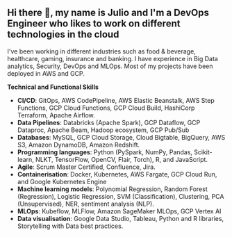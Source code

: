 ## Hi there 👋, my name is Julio and I'm a DevOps Engineer who likes to work on different technologies in the cloud 

I've been working in different industries such as food & beverage, healthcare, gaming, insurance and banking. 
I have experience in Big Data analytics, Security, DevOps and MLOps.
Most of my projects have been deployed in AWS and GCP. 

**Technical and Functional Skills**

* **CI/CD**: GitOps, AWS CodePipeline, AWS Elastic Beanstalk, AWS Step Functions, GCP Cloud Functions, GCP Cloud Build, HashiCorp Terraform, Apache Airflow.
* **Data Pipelines**: Databricks (Apache Spark), GCP Dataflow, GCP Dataproc, Apache Beam, Hadoop ecosystem, GCP Pub/Sub
* **Databases**: MySQL, GCP Cloud Storage, Cloud Bigtable, BigQuery, AWS S3, Amazon DynamoDB, Amazon Redshift. 
* **Programming languages**: Python (PySpark, NumPy, Pandas, Scikit-learn, NLKT, TensorFlow, OpenCV, Flair, Torch), R, and JavaScript. 
* **Agile**: Scrum Master Certified, Confluence, Jira.
* **Containerisation**: Docker, Kubernetes, AWS Fargate, GCP Cloud Run, and Google Kubernetes Engine
* **Machine learning models**: Polynomial Regression, Random Forest (Regression), Logistic Regression, SVM (Classification), Clustering, PCA (Unsupervised), NER, sentiment analysis (NLP). 
* **MLOps**: Kubeflow, MLFlow, Amazon SageMaker MLOps, GCP Vertex AI
* **Data visualisation**: Google Data Studio, Tableau, Python and R libraries, Storytelling with Data best practices. 
